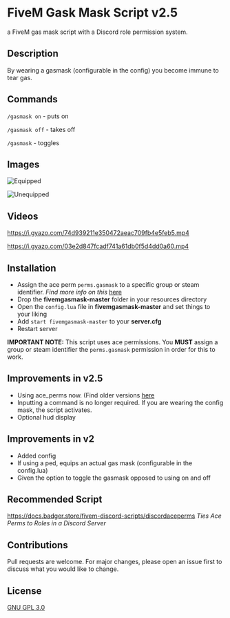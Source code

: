 # FiveM Gask Mask Script v2.5
a FiveM gas mask script with a Discord role permission system.

## Description
By wearing a gasmask (configurable in the config) you become immune to tear gas. 

## Commands
`/gasmask on` - puts on

`/gasmask off` - takes off

`/gasmask` - toggles

## Images
![Equipped](https://cdn.discordapp.com/attachments/695031619819536565/786382849699741716/gasmask1.PNG)

![Unequipped](https://cdn.discordapp.com/attachments/695031619819536565/786383093165850654/gasmask2.PNG)

## Videos
https://i.gyazo.com/74d939211e350472aeac709fb4e5feb5.mp4

https://i.gyazo.com/03e2d847fcadf741a61db0f5d4dd0a60.mp4

## Installation
* Assign the ace perm `perms.gasmask` to a specific group or steam identifier. 
*Find more info on this* [here](https://docs.badger.store/fivem-general-help/ace-permissions)
* Drop the **fivemgasmask-master** folder in your resources directory
* Open the `config.lua` file in **fivemgasmask-master** and set things to your liking
* Add `start fivemgasmask-master` to your **server.cfg**
* Restart server

**IMPORTANT NOTE:** This script uses ace permissions. You **MUST** assign a group or steam identifier the `perms.gasmask` permission in order for this to work.

## Improvements in v2.5
* Using ace_perms now. (Find older versions [here](https://github.com/JellyJamm/fivemgasmask/releases)
* Inputting a command is no longer required. If you are wearing the config mask, the script activates.
* Optional hud display

## Improvements in v2
* Added config
* If using a ped, equips an actual gas mask (configurable in the config.lua)
* Given the option to toggle the gasmask opposed to using on and off 

## Recommended Script
https://docs.badger.store/fivem-discord-scripts/discordaceperms
*Ties Ace Perms to Roles in a Discord Server*

## Contributions
Pull requests are welcome. For major changes, please open an issue first to discuss what you would like to change.

## License
[GNU GPL 3.0](https://github.com/JellyJamm/disablecombatroll/blob/main/LICENSE)
